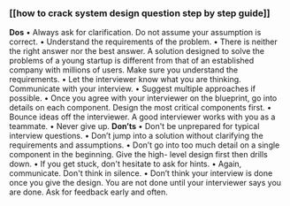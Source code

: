 ### [[how to crack system design question step by step guide]]
**Dos**
• Always ask for clarification. Do not assume your assumption is correct.
• Understand the requirements of the problem.
• There is neither the right answer nor the best answer. A solution designed to solve the
problems of a young startup is different from that of an established company with millions
of users. Make sure you understand the requirements.
• Let the interviewer know what you are thinking. Communicate with your interview.
• Suggest multiple approaches if possible.
• Once you agree with your interviewer on the blueprint, go into details on each
component. Design the most critical components first.
• Bounce ideas off the interviewer. A good interviewer works with you as a teammate.
• Never give up.
**Don’ts**
• Don't be unprepared for typical interview questions.
• Don’t jump into a solution without clarifying the requirements and assumptions.
• Don’t go into too much detail on a single component in the beginning. Give the high-
level design first then drills down.
• If you get stuck, don't hesitate to ask for hints.
• Again, communicate. Don't think in silence.
• Don’t think your interview is done once you give the design. You are not done until your
interviewer says you are done. Ask for feedback early and often.